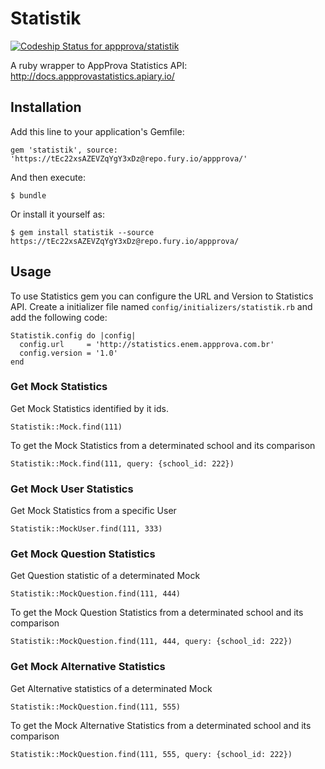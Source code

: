 # Statistik

[ ![Codeship Status for appprova/statistik](https://codeship.com/projects/2d781cb0-dd7d-0132-f4e0-5604aedd125f/status?branch=master)](https://codeship.com/projects/80281)

A ruby wrapper to AppProva Statistics API: http://docs.appprovastatistics.apiary.io/

## Installation

Add this line to your application's Gemfile:

    gem 'statistik', source: 'https://tEc22xsAZEVZqYgY3xDz@repo.fury.io/appprova/'

And then execute:

    $ bundle

Or install it yourself as:

    $ gem install statistik --source https://tEc22xsAZEVZqYgY3xDz@repo.fury.io/appprova/

## Usage

To use Statistics gem you can configure the URL and Version to Statistics API.
Create a initializer file named `config/initializers/statistik.rb` and add the following code:

    Statistik.config do |config|
      config.url     = 'http://statistics.enem.appprova.com.br'
      config.version = '1.0'
    end

### Get Mock Statistics

Get Mock Statistics identified by it ids.

    Statistik::Mock.find(111)

To get the Mock Statistics from a determinated school and its comparison

    Statistik::Mock.find(111, query: {school_id: 222})

### Get Mock User Statistics 

Get Mock Statistics from a specific User

    Statistik::MockUser.find(111, 333)

### Get Mock Question Statistics

Get Question statistic of a determinated Mock

    Statistik::MockQuestion.find(111, 444)

To get the Mock Question Statistics from a determinated school and its comparison

    Statistik::MockQuestion.find(111, 444, query: {school_id: 222})

### Get Mock Alternative Statistics 

Get Alternative statistics of a determinated Mock

    Statistik::MockQuestion.find(111, 555)

To get the Mock Alternative Statistics from a determinated school and its comparison

    Statistik::MockQuestion.find(111, 555, query: {school_id: 222})